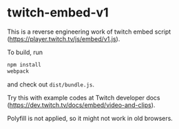 # twitch-embed-v1
This is a reverse engineering work of twitch embed script (https://player.twitch.tv/js/embed/v1.js).

To build, run
```bash
npm install
webpack
```
and check out `dist/bundle.js`.

Try this with example codes at Twitch developer docs (https://dev.twitch.tv/docs/embed/video-and-clips).


Polyfill is not applied, so it might not work in old browsers.
